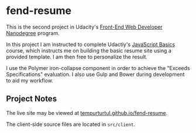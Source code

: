 # fend-resume
This is the second project in Udacity's [Front-End Web Developer Nanodegree](https://www.udacity.com/course/front-end-web-developer-nanodegree--nd001) program.

In this project I am instructed to complete Udactiy's [JavaScript Basics](https://www.udacity.com/course/javascript-basics--ud804) course, which instructs me on building the basic resume site using a provided template. I am then free to personalize the result.

I use the Polymer iron-collapse component in order to achieve the "Exceeds Specifications" evaluation.  I also use Gulp and Bower during development to aid my workflow.

## Project Notes

The live site may be viewed at [tempurturtul.github.io/fend-resume](http://tempurturtul.github.io/fend-resume).

The client-side source files are located in `src/client`.
